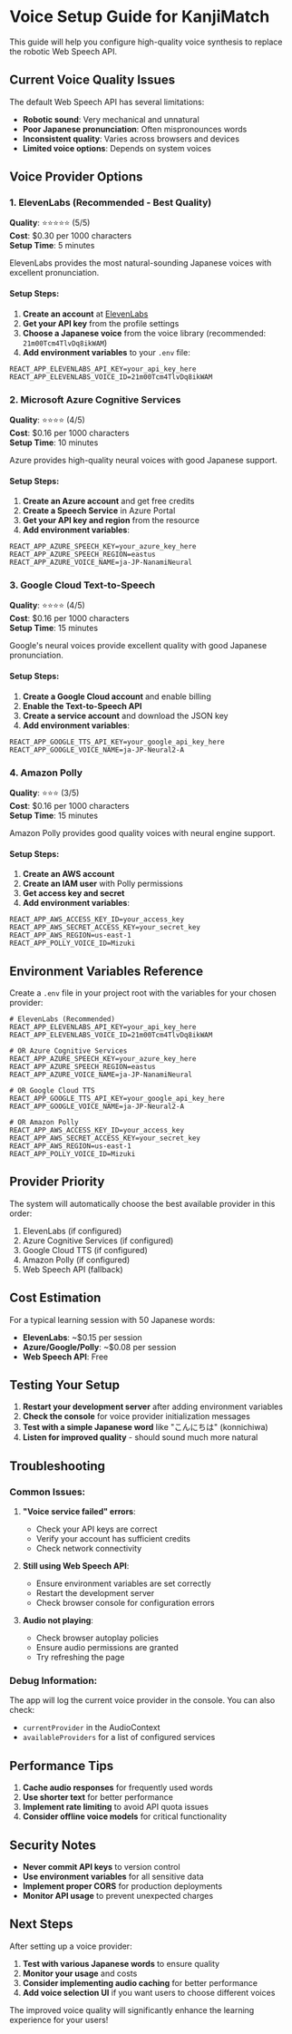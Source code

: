 # Voice Setup Guide for KanjiMatch

This guide will help you configure high-quality voice synthesis to replace the robotic Web Speech API.

## Current Voice Quality Issues

The default Web Speech API has several limitations:
- **Robotic sound**: Very mechanical and unnatural
- **Poor Japanese pronunciation**: Often mispronounces words
- **Inconsistent quality**: Varies across browsers and devices
- **Limited voice options**: Depends on system voices

## Voice Provider Options

### 1. ElevenLabs (Recommended - Best Quality)

**Quality**: ⭐⭐⭐⭐⭐ (5/5)  
**Cost**: $0.30 per 1000 characters  
**Setup Time**: 5 minutes

ElevenLabs provides the most natural-sounding Japanese voices with excellent pronunciation.

#### Setup Steps:

1. **Create an account** at [ElevenLabs](https://elevenlabs.io/)
2. **Get your API key** from the profile settings
3. **Choose a Japanese voice** from the voice library (recommended: `21m00Tcm4TlvDq8ikWAM`)
4. **Add environment variables** to your `.env` file:

```env
REACT_APP_ELEVENLABS_API_KEY=your_api_key_here
REACT_APP_ELEVENLABS_VOICE_ID=21m00Tcm4TlvDq8ikWAM
```

### 2. Microsoft Azure Cognitive Services

**Quality**: ⭐⭐⭐⭐ (4/5)  
**Cost**: $0.16 per 1000 characters  
**Setup Time**: 10 minutes

Azure provides high-quality neural voices with good Japanese support.

#### Setup Steps:

1. **Create an Azure account** and get free credits
2. **Create a Speech Service** in Azure Portal
3. **Get your API key and region** from the resource
4. **Add environment variables**:

```env
REACT_APP_AZURE_SPEECH_KEY=your_azure_key_here
REACT_APP_AZURE_SPEECH_REGION=eastus
REACT_APP_AZURE_VOICE_NAME=ja-JP-NanamiNeural
```

### 3. Google Cloud Text-to-Speech

**Quality**: ⭐⭐⭐⭐ (4/5)  
**Cost**: $0.16 per 1000 characters  
**Setup Time**: 15 minutes

Google's neural voices provide excellent quality with good Japanese pronunciation.

#### Setup Steps:

1. **Create a Google Cloud account** and enable billing
2. **Enable the Text-to-Speech API**
3. **Create a service account** and download the JSON key
4. **Add environment variables**:

```env
REACT_APP_GOOGLE_TTS_API_KEY=your_google_api_key_here
REACT_APP_GOOGLE_VOICE_NAME=ja-JP-Neural2-A
```

### 4. Amazon Polly

**Quality**: ⭐⭐⭐ (3/5)  
**Cost**: $0.16 per 1000 characters  
**Setup Time**: 15 minutes

Amazon Polly provides good quality voices with neural engine support.

#### Setup Steps:

1. **Create an AWS account**
2. **Create an IAM user** with Polly permissions
3. **Get access key and secret**
4. **Add environment variables**:

```env
REACT_APP_AWS_ACCESS_KEY_ID=your_access_key
REACT_APP_AWS_SECRET_ACCESS_KEY=your_secret_key
REACT_APP_AWS_REGION=us-east-1
REACT_APP_POLLY_VOICE_ID=Mizuki
```

## Environment Variables Reference

Create a `.env` file in your project root with the variables for your chosen provider:

```env
# ElevenLabs (Recommended)
REACT_APP_ELEVENLABS_API_KEY=your_api_key_here
REACT_APP_ELEVENLABS_VOICE_ID=21m00Tcm4TlvDq8ikWAM

# OR Azure Cognitive Services
REACT_APP_AZURE_SPEECH_KEY=your_azure_key_here
REACT_APP_AZURE_SPEECH_REGION=eastus
REACT_APP_AZURE_VOICE_NAME=ja-JP-NanamiNeural

# OR Google Cloud TTS
REACT_APP_GOOGLE_TTS_API_KEY=your_google_api_key_here
REACT_APP_GOOGLE_VOICE_NAME=ja-JP-Neural2-A

# OR Amazon Polly
REACT_APP_AWS_ACCESS_KEY_ID=your_access_key
REACT_APP_AWS_SECRET_ACCESS_KEY=your_secret_key
REACT_APP_AWS_REGION=us-east-1
REACT_APP_POLLY_VOICE_ID=Mizuki
```

## Provider Priority

The system will automatically choose the best available provider in this order:
1. ElevenLabs (if configured)
2. Azure Cognitive Services (if configured)
3. Google Cloud TTS (if configured)
4. Amazon Polly (if configured)
5. Web Speech API (fallback)

## Cost Estimation

For a typical learning session with 50 Japanese words:
- **ElevenLabs**: ~$0.15 per session
- **Azure/Google/Polly**: ~$0.08 per session
- **Web Speech API**: Free

## Testing Your Setup

1. **Restart your development server** after adding environment variables
2. **Check the console** for voice provider initialization messages
3. **Test with a simple Japanese word** like "こんにちは" (konnichiwa)
4. **Listen for improved quality** - should sound much more natural

## Troubleshooting

### Common Issues:

1. **"Voice service failed" errors**:
   - Check your API keys are correct
   - Verify your account has sufficient credits
   - Check network connectivity

2. **Still using Web Speech API**:
   - Ensure environment variables are set correctly
   - Restart the development server
   - Check browser console for configuration errors

3. **Audio not playing**:
   - Check browser autoplay policies
   - Ensure audio permissions are granted
   - Try refreshing the page

### Debug Information:

The app will log the current voice provider in the console. You can also check:
- `currentProvider` in the AudioContext
- `availableProviders` for a list of configured services

## Performance Tips

1. **Cache audio responses** for frequently used words
2. **Use shorter text** for better performance
3. **Implement rate limiting** to avoid API quota issues
4. **Consider offline voice models** for critical functionality

## Security Notes

- **Never commit API keys** to version control
- **Use environment variables** for all sensitive data
- **Implement proper CORS** for production deployments
- **Monitor API usage** to prevent unexpected charges

## Next Steps

After setting up a voice provider:

1. **Test with various Japanese words** to ensure quality
2. **Monitor your usage** and costs
3. **Consider implementing audio caching** for better performance
4. **Add voice selection UI** if you want users to choose different voices

The improved voice quality will significantly enhance the learning experience for your users! 